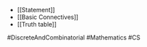 - [[Statement]]
- [[Basic Connectives]]
- [[Truth table]]

#DiscreteAndCombinatorial #Mathematics #CS 